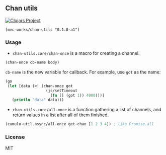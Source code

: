 
Chan utils
----

[![Clojars Project](https://img.shields.io/clojars/v/mvc-works/chan-utils.svg)](https://clojars.org/mvc-works/chan-utils)

```edn
[mvc-works/chan-utils "0.1.0-a1"]
```

### Usage

* `chan-utils.core/chan-once` is a macro for creating a channel.

```clojure
(chan-once cb-name body)
```

`cb-name` is the new variable for callback. For example, use `got` as the name:

```clojure
(go
 (let [data (<! (chan-once got
                  (js/setTimeout
                    (fn [] (got 1)) 4000)))]
   (println "data" data)))
```

* `chan-utils.core/all-once` is a function gathering a list of channels, and return values in a list after all of them finished.

```clojure
(cumulo-util.async/all-once get-chan [1 2 3 4]) ; like Promise.all
```

### License

MIT
